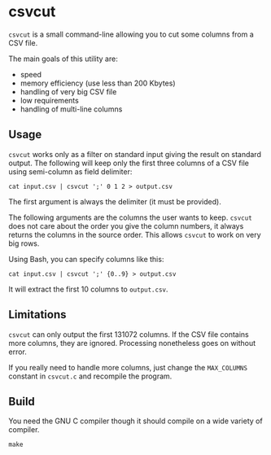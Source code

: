 csvcut
======

`csvcut` is a small command-line allowing you to cut some columns from a CSV
file.

The main goals of this utility are:

- speed
- memory efficiency (use less than 200 Kbytes)
- handling of very big CSV file
- low requirements
- handling of multi-line columns

Usage
-----

`csvcut` works only as a filter on standard input giving the result on standard
output. The following will keep only the first three columns of a CSV file using
semi-column as field delimiter: 

    cat input.csv | csvcut ';' 0 1 2 > output.csv

The first argument is always the delimiter (it must be provided).

The following arguments are the columns the user wants to keep. `csvcut` does
not care about the order you give the column numbers, it always returns the
columns in the source order. This allows `csvcut` to work on very big rows.

Using Bash, you can specify columns like this:

    cat input.csv | csvcut ';' {0..9} > output.csv

It will extract the first 10 columns to `output.csv`.

Limitations
-----------

`csvcut` can only output the first 131072 columns. If the CSV file contains more
columns, they are ignored. Processing nonetheless goes on without error.

If you really need to handle more columns, just change the `MAX_COLUMNS`
constant in `csvcut.c` and recompile the program.

Build
-----

You need the GNU C compiler though it should compile on a wide variety of
compiler.

    make
